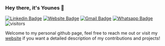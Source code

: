 ### Hey there, it's Younes 👋

[![Linkedin Badge](https://img.shields.io/badge/-LinkedIn-blue?style=flat&logo=Linkedin&logoColor=white&link=https://www.linkedin.com/in/younes-belkada-b1a903145/)](https://www.linkedin.com/in/younes-belkada-b1a903145/)
[![Website Badge](https://img.shields.io/badge/-Website-47CCCC?style=flat&logo=Google-Chrome&logoColor=white&link=https://younesbelkada.github.io/)](https://younesbelkada.github.io/)
[![Gmail Badge](https://img.shields.io/badge/-Gmail-c14438?style=flat&logo=Gmail&logoColor=white&link=mailto:younesbelkada@gmail.com)](mailto:younesbelkada@gmail.com)
[![Whatsapp Badge](https://img.shields.io/badge/-Whatsapp-c14438?style=flat&logo=Gmail&logoColor=white&link=mailto:younesbelkada@gmail.com)](mailto:younesbelkada@gmail.com)
![visitors](https://visitor-badge.glitch.me/badge?page_id=younesbelkada.younesbelkada&left_color=green&right_color=red)

Welcome to my personal github page, feel free to reach me out or visit my [website](https://younesbelkada.github.io/) if you want a detailed description of my contributions and projects! 
